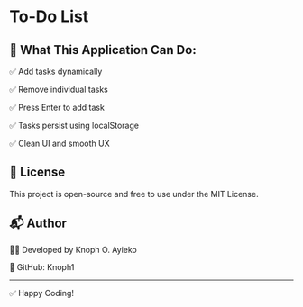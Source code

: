 # To-Do List

## 🧪 What This Application Can Do:

✅ Add tasks dynamically

✅ Remove individual tasks

✅ Press Enter to add task

✅ Tasks persist using localStorage

✅ Clean UI and smooth UX

## 🧾 License

This project is open-source and free to use under the MIT License.

## 📬 Author

👨‍💻 Developed by Knoph O. Ayieko

🔗 GitHub: Knoph1

---

✅ Happy Coding!
